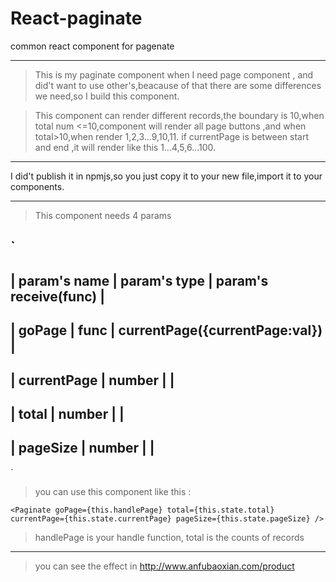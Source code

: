 # React-paginate
common react component for pagenate

***

>This is my paginate component when I need page component , and did't want to use other's,beacause of that there are some differences we need,so I build this component.

>This component can render different records,the boundary is 10,when total num <=10,component will render all page buttons ,and when total>10,when render 1,2,3...9,10,11.  if currentPage is between start and end ,it will render like this 1...4,5,6...100.

***

I did't publish it in npmjs,so you just copy it to your new file,import it to your components.

***

>This component needs 4 params


`
------------------------------------------------------------------------
|   param's name |  param's type   |  param's receive(func)            |
------------------------------------------------------------------------
|   goPage       |  func           |  currentPage({currentPage:val})   |
------------------------------------------------------------------------
|   currentPage  |  number         |                                   |
------------------------------------------------------------------------
|   total        |  number         |                                   |
------------------------------------------------------------------------
|   pageSize     |  number         |                                   |
------------------------------------------------------------------------
`

>you can use this component like this :

 `
 <Paginate goPage={this.handlePage}
                            total={this.state.total}
                            currentPage={this.state.currentPage}
                            pageSize={this.state.pageSize}
                            />
  `
  
  >handlePage is your handle function, total is the counts of records
  
  
***
>you can see the effect in http://www.anfubaoxian.com/product
